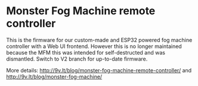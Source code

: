 # Monster Fog Machine remote controller

This is the firmware for our custom-made and ESP32 powered fog machine controller with a Web UI frontend. However this is no longer maintained because the MFM this was intended for self-destructed and was dismantled. Switch to V2 branch for up-to-date firmware.

More details: http://9v.lt/blog/monster-fog-machine-remote-controller/ and http://9v.lt/blog/monster-fog-machine/
